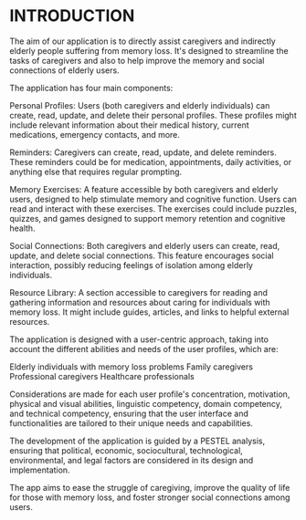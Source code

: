 # INTRODUCTION

The aim of our application is to directly assist caregivers and indirectly elderly people suffering from memory loss. It's designed to streamline the tasks of caregivers and also to help improve the memory and social connections of elderly users.

The application has four main components:

Personal Profiles: Users (both caregivers and elderly individuals) can create, read, update, and delete their personal profiles. These profiles might include relevant information about their medical history, current medications, emergency contacts, and more.

Reminders: Caregivers can create, read, update, and delete reminders. These reminders could be for medication, appointments, daily activities, or anything else that requires regular prompting.

Memory Exercises: A feature accessible by both caregivers and elderly users, designed to help stimulate memory and cognitive function. Users can read and interact with these exercises. The exercises could include puzzles, quizzes, and games designed to support memory retention and cognitive health.

Social Connections: Both caregivers and elderly users can create, read, update, and delete social connections. This feature encourages social interaction, possibly reducing feelings of isolation among elderly individuals.

Resource Library: A section accessible to caregivers for reading and gathering information and resources about caring for individuals with memory loss. It might include guides, articles, and links to helpful external resources.

The application is designed with a user-centric approach, taking into account the different abilities and needs of the user profiles, which are:

Elderly individuals with memory loss problems
Family caregivers
Professional caregivers
Healthcare professionals

Considerations are made for each user profile's concentration, motivation, physical and visual abilities, linguistic competency, domain competency, and technical competency, ensuring that the user interface and functionalities are tailored to their unique needs and capabilities.

The development of the application is guided by a PESTEL analysis, ensuring that political, economic, sociocultural, technological, environmental, and legal factors are considered in its design and implementation.

The app aims to ease the struggle of caregiving, improve the quality of life for those with memory loss, and foster stronger social connections among users.

